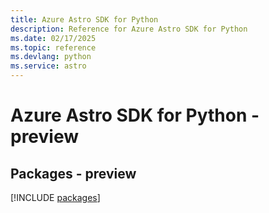```yaml
---
title: Azure Astro SDK for Python
description: Reference for Azure Astro SDK for Python
ms.date: 02/17/2025
ms.topic: reference
ms.devlang: python
ms.service: astro
---
```

# Azure Astro SDK for Python - preview
## Packages - preview
[!INCLUDE [packages](astro-index.md)]